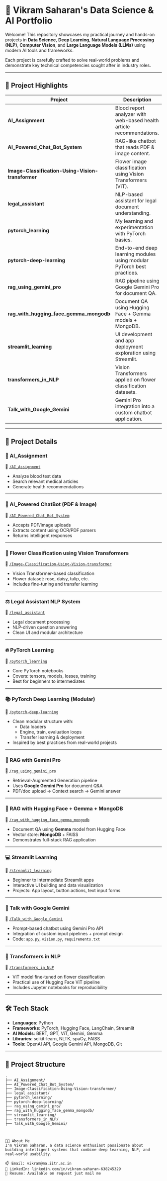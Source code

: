 # 🧠 Vikram Saharan's Data Science & AI Portfolio

Welcome! This repository showcases my practical journey and hands-on projects in **Data Science**, **Deep Learning**, **Natural Language Processing (NLP)**, **Computer Vision**, and **Large Language Models (LLMs)** using modern AI tools and frameworks.

Each project is carefully crafted to solve real-world problems and demonstrate key technical competencies sought after in industry roles.

---

## 📌 Project Highlights

| Project | Description |
|--------|-------------|
| **AI_Assignment** | Blood report analyzer with web-based health article recommendations. |
| **AI_Powered_Chat_Bot_System** | RAG-like chatbot that reads PDF & image content. |
| **Image-Classification-Using-Vision-transformer** | Flower image classification using Vision Transformers (ViT). |
| **legal_assistant** | NLP-based assistant for legal document understanding. |
| **pytorch_learning** | My learning and experimentation with PyTorch basics. |
| **pytorch-deep-learning** | End-to-end deep learning modules using modular PyTorch best practices. |
| **rag_using_gemini_pro** | RAG pipeline using Google Gemini Pro for document QA. |
| **rag_with_hugging_face_gemma_mongodb** | Document QA using Hugging Face + Gemma models + MongoDB. |
| **streamlit_learning** | UI development and app deployment exploration using Streamlit. |
| **transformers_in_NLP** | Vision Transformers applied on flower classification datasets. |
| **Talk_with_Google_Gemini** | Gemini Pro integration into a custom chatbot application. |

---

## 🚀 Project Details

### 🔬 AI_Assignment
📂 [`/AI_Assignment`](./AI_Assignment)  
- Analyze blood test data  
- Search relevant medical articles  
- Generate health recommendations  

---

### 🤖 AI_Powered ChatBot (PDF & Image)
📂 [`/AI_Powered_Chat_Bot_System`](./AI_Powered_Chat_Bot_System)  
- Accepts PDF/image uploads  
- Extracts content using OCR/PDF parsers  
- Returns intelligent responses  

---

### 🌼 Flower Classification using Vision Transformers
📂 [`/Image-Classification-Using-Vision-transformer`](./Image-Classification-Using-Vision-transformer)  
- Vision Transformer-based classification  
- Flower dataset: rose, daisy, tulip, etc.  
- Includes fine-tuning and transfer learning

---

### ⚖️ Legal Assistant NLP System
📂 [`/legal_assistant`](./legal_assistant)  
- Legal document processing  
- NLP-driven question answering  
- Clean UI and modular architecture

---

### 🔥 PyTorch Learning
📂 [`/pytorch_learning`](./pytorch_learning)  
- Core PyTorch notebooks  
- Covers: tensors, models, losses, training  
- Best for beginners to intermediates

---

### 📚 PyTorch Deep Learning (Modular)
📂 [`/pytorch-deep-learning`](./pytorch-deep-learning)  
- Clean modular structure with:
  - Data loaders
  - Engine, train, evaluation loops
  - Transfer learning & deployment
- Inspired by best practices from real-world projects

---

### 🤖 RAG with Gemini Pro
📂 [`/rag_using_gemini_pro`](./rag_using_gemini_pro)  
- Retrieval-Augmented Generation pipeline  
- Uses **Google Gemini Pro** for document Q&A  
- PDF/doc upload → Context search → Gemini answer

---

### 🤖 RAG with Hugging Face + Gemma + MongoDB
📂 [`/rag_with_hugging_face_gemma_mongodb`](./rag_with_hugging_face_gemma_mongodb)  
- Document QA using **Gemma** model from Hugging Face  
- Vector store: **MongoDB** + FAISS  
- Demonstrates full-stack RAG application

---

### 💻 Streamlit Learning
📂 [`/streamlit_learning`](./streamlit_learning)  
- Beginner to intermediate Streamlit apps  
- Interactive UI building and data visualization  
- Projects: App layout, button actions, text input forms

---

### 🤖 Talk with Google Gemini
📂 [`/Talk_with_Google_Gemini`](./Talk_with_Google_Gemini)  
- Prompt-based chatbot using Gemini Pro API  
- Integration of custom input pipelines + prompt design  
- Code: `app.py`, `vision.py`, `requirements.txt`

---

### 🌸 Transformers in NLP
📂 [`/transformers_in_NLP`](./transformers_in_NLP)  
- ViT model fine-tuned on flower classification  
- Practical use of Hugging Face ViT pipeline  
- Includes Jupyter notebooks for reproducibility

---

## 🛠️ Tech Stack

- **Languages**: Python
- **Frameworks**: PyTorch, Hugging Face, LangChain, Streamlit
- **AI Models**: BERT, GPT, ViT, Gemini, Gemma
- **Libraries**: scikit-learn, NLTK, spaCy, FAISS
- **Tools**: OpenAI API, Google Gemini API, MongoDB, Git

---

## 📁 Project Structure

```plaintext
.
├── AI_Assignment/
├── AI_Powered_Chat_Bot_System/
├── Image-Classification-Using-Vision-transformer/
├── legal_assistant/
├── pytorch_learning/
├── pytorch-deep-learning/
├── rag_using_gemini_pro/
├── rag_with_hugging_face_gemma_mongodb/
├── streamlit_learning/
├── transformers_in_NLP/
├── Talk_with_Google_Gemini/



👨‍💻 About Me
I'm Vikram Saharan, a data science enthusiast passionate about building intelligent systems that combine deep learning, NLP, and real-world usability.

📫 Email: vikram@ma.iitr.ac.in
🔗 LinkedIn: linkedin.com/in/vikram-saharan-638245329
📄 Resume: Available on request just mail me 